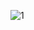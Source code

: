 ![1](https://github.com/Rishiv1000/Car-Running-using-Animation-Css/assets/114014651/27539a76-129e-4b62-9b91-a1fd0112ddf8)
